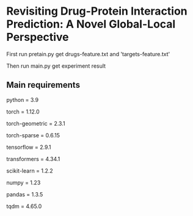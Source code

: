 # Revisiting Drug-Protein Interaction Prediction: A Novel Global-Local Perspective

First run pretain.py get drugs-feature.txt and 'targets-feature.txt'

Then run main.py get experiment result

## Main requirements

python = 3.9

torch = 1.12.0

torch-geometric = 2.3.1

torch-sparse = 0.6.15

tensorflow = 2.9.1

transformers = 4.34.1

scikit-learn = 1.2.2

numpy = 1.23

pandas = 1.3.5

tqdm = 4.65.0
